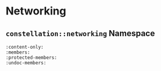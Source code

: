 # Networking

## `constellation::networking` Namespace

```{doxygennamespace} constellation::networking
:content-only:
:members:
:protected-members:
:undoc-members:
```
